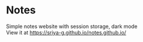# Notes
Simple notes website with session storage, dark mode <br>
View it at https://sriya-g.github.io/notes.github.io/
